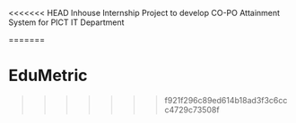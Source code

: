 <<<<<<< HEAD
Inhouse Internship Project to develop CO-PO Attainment System for PICT IT Department

=======
# EduMetric
>>>>>>> f921f296c89ed614b18ad3f3c6ccc4729c73508f
